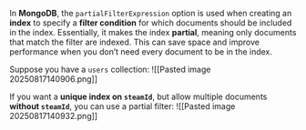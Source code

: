 In **MongoDB**, the `partialFilterExpression` option is used when creating an **index** to specify a **filter condition** for which documents should be included in the index. Essentially, it makes the index **partial**, meaning only documents that match the filter are indexed. This can save space and improve performance when you don’t need every document to be in the index.

Suppose you have a `users` collection:
![[Pasted image 20250817140906.png]]

If you want a **unique index on `steamId`**, but allow multiple documents **without `steamId`**, you can use a partial filter:
![[Pasted image 20250817140932.png]]

